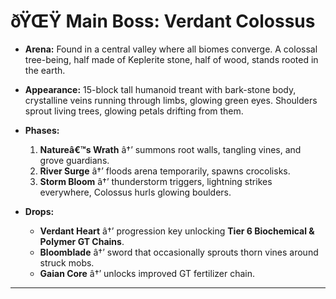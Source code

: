 ﻿# ðŸŒŸ Main Boss: **Verdant Colossus**

- **Arena:**
  Found in a central valley where all biomes converge. A colossal tree-being, half made of Keplerite stone, half of wood, stands rooted in the earth.

- **Appearance:**
  15-block tall humanoid treant with bark-stone body, crystalline veins running through limbs, glowing green eyes. Shoulders sprout living trees, glowing petals drifting from them.

- **Phases:**

  1. **Natureâ€™s Wrath** â†’ summons root walls, tangling vines, and grove guardians.
  2. **River Surge** â†’ floods arena temporarily, spawns crocolisks.
  3. **Storm Bloom** â†’ thunderstorm triggers, lightning strikes everywhere, Colossus hurls glowing boulders.

- **Drops:**

  - **Verdant Heart** â†’ progression key unlocking **Tier 6 Biochemical & Polymer GT Chains**.
  - **Bloomblade** â†’ sword that occasionally sprouts thorn vines around struck mobs.
  - **Gaian Core** â†’ unlocks improved GT fertilizer chain.

---

#
